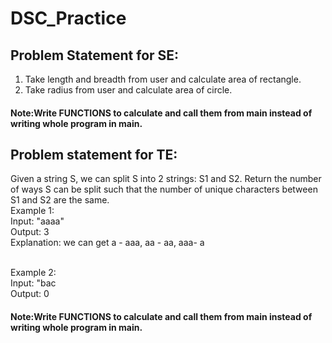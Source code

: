 # DSC_Practice

## Problem Statement for SE:
1. Take length and breadth from user and calculate area of rectangle.
2. Take radius from user and calculate area of circle.
#### Note:Write FUNCTIONS to calculate and call them from main instead of writing whole program in main.

## Problem statement for TE:
Given a string S, we can split S into 2 strings: S1 and S2. Return the number of ways S can be split such that the number of unique characters between S1 and S2 are the same.<br />
Example 1:<br />
Input: "aaaa"<br />
Output: 3 <br />
Explanation: we can get a - aaa, aa - aa, aaa- a<br /><br />

Example 2:<br />
Input: "bac<br />
Output: 0<br />

#### Note:Write FUNCTIONS to calculate and call them from main instead of writing whole program in main.
